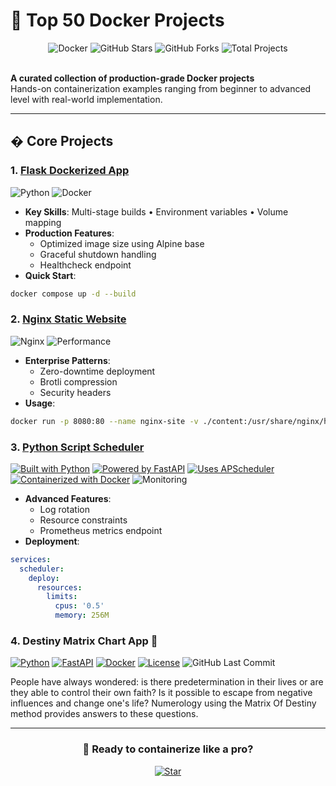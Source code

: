 # 🚀 Top 50 Docker Projects  

<div align="center">
  <img src="https://img.shields.io/badge/Docker-2496ED?style=for-the-badge&logo=docker&logoColor=white" alt="Docker">
  <img src="https://img.shields.io/github/stars/saeedmfat/top-50-docker-projects?style=for-the-badge" alt="GitHub Stars">
  <img src="https://img.shields.io/github/forks/saeedmfat/top-50-docker-projects?style=for-the-badge" alt="GitHub Forks">
  <img src="https://img.shields.io/badge/Projects-50+-success?style=for-the-badge" alt="Total Projects">
</div>

<br>

**A curated collection of production-grade Docker projects**  
Hands-on containerization examples ranging from beginner to advanced level with real-world implementation.

---

## � Core Projects

### 1. [Flask Dockerized App](https://github.com/saeedmfat/flask-docker-app)
![Python](https://img.shields.io/badge/Python-3.9%2B-blue)
![Docker](https://img.shields.io/badge/Docker-Container-orange)
- **Key Skills**: Multi-stage builds • Environment variables • Volume mapping
- **Production Features**:
  - Optimized image size using Alpine base
  - Graceful shutdown handling
  - Healthcheck endpoint
- **Quick Start**:
```bash
docker compose up -d --build
```

### 2. [Nginx Static Website](https://github.com/saeedmfat/Nginx-Static-Website)
![Nginx](https://img.shields.io/badge/Nginx-1.25%2B-green)
![Performance](https://img.shields.io/badge/Optimized-A%2B-yellow)
- **Enterprise Patterns**:
  - Zero-downtime deployment
  - Brotli compression
  - Security headers
- **Usage**:
```bash
docker run -p 8080:80 --name nginx-site -v ./content:/usr/share/nginx/html:ro nginx
```

### 3. [Python Script Scheduler](https://github.com/saeedmfat/Python-Script-Scheduler-by-using-docker-fast-api-monitoring-)
[![Built with Python](https://img.shields.io/badge/Built%20with-Python%203.12-%233776AB?logo=python)](https://www.python.org/)
[![Powered by FastAPI](https://img.shields.io/badge/Powered%20by-FastAPI-%230099FF?logo=fastapi)](https://fastapi.tiangolo.com/)
[![Uses APScheduler](https://img.shields.io/badge/Uses-APScheduler-%23000000)](https://apscheduler.readthedocs.io/)
[![Containerized with Docker](https://img.shields.io/badge/Containerized%20with-Docker-%232496ED?logo=docker)](https://www.docker.com/)
![Monitoring](https://img.shields.io/badge/Prometheus-Enabled-blue)
- **Advanced Features**:
  - Log rotation
  - Resource constraints
  - Prometheus metrics endpoint
- **Deployment**:
```yaml
services:
  scheduler:
    deploy:
      resources:
        limits:
          cpus: '0.5'
          memory: 256M
```

### 4. Destiny Matrix Chart App 🌌

[![Python](https://img.shields.io/badge/python-3.12+-blue.svg)](https://python.org)
[![FastAPI](https://img.shields.io/badge/FastAPI-0.109.0-green.svg)](https://fastapi.tiangolo.com)
[![Docker](https://img.shields.io/badge/docker-3.8-yellow.svg)](https://docker.com)
[![License](https://img.shields.io/badge/license-MIT-purple.svg)](LICENSE)
![GitHub Last Commit](https://img.shields.io/github/last-commit/saeedmfat/dockerized-destiny-matrix-chart-app)

People have always wondered: is there predetermination in their lives or are they able to control their own faith? Is it possible to escape from negative influences and change one's life? Numerology using the Matrix Of Destiny method provides answers to these questions.

---

<div align="center">
  <h3>🐳 Ready to containerize like a pro?</h3>
  <a href="https://github.com/saeedmfat/top-50-docker-projects/stargazers">
    <img src="https://img.shields.io/github/stars/saeedmfat/top-50-docker-projects?style=social" alt="Star">
  </a>
</div>
